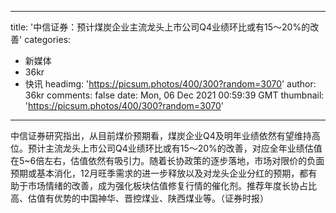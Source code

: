 
---
title: '中信证券：预计煤炭企业主流龙头上市公司Q4业绩环比或有15～20%的改善'
categories: 
 - 新媒体
 - 36kr
 - 快讯
headimg: 'https://picsum.photos/400/300?random=3070'
author: 36kr
comments: false
date: Mon, 06 Dec 2021 00:59:39 GMT
thumbnail: 'https://picsum.photos/400/300?random=3070'
---

<div>   
中信证券研究指出，从目前煤价预期看，煤炭企业Q4及明年业绩依然有望维持高位。预计主流龙头上市公司Q4业绩环比或有15～20%的改善，对应全年业绩估值在5~6倍左右，估值依然有吸引力。随着长协政策的逐步落地，市场对限价的负面预期或基本消化，12月旺季需求的进一步释放以及对龙头企业分红的预期，都有助于市场情绪的改善，成为强化板块估值修复行情的催化剂。推荐年度长协占比高、估值有优势的中国神华、晋控煤业、陕西煤业等。（证券时报）  
</div>
            